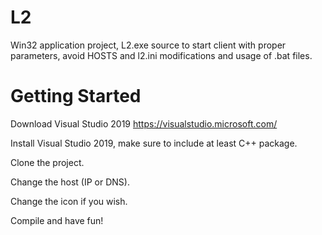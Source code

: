 L2
==

Win32 application project, L2.exe source to start client with proper parameters, avoid HOSTS and l2.ini modifications and usage of .bat files.


Getting Started
==

Download Visual Studio 2019
https://visualstudio.microsoft.com/


Install Visual Studio 2019, make sure to include at least C++ package.

Clone the project.

Change the host (IP or DNS).

Change the icon if you wish.

Compile and have fun!

